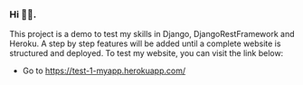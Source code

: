 ### Hi 🙋‍♂️.

This project is a demo to test my skills in Django, DjangoRestFramework and Heroku. A step by step features will be added until a complete website is structured and deployed.
To test my website, you can visit the link below:

- Go to https://test-1-myapp.herokuapp.com/